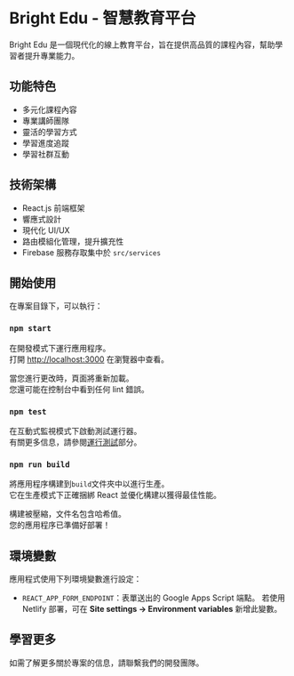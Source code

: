 # Bright Edu - 智慧教育平台

Bright Edu 是一個現代化的線上教育平台，旨在提供高品質的課程內容，幫助學習者提升專業能力。

## 功能特色

- 多元化課程內容
- 專業講師團隊
- 靈活的學習方式
- 學習進度追蹤
- 學習社群互動

## 技術架構

- React.js 前端框架
- 響應式設計
- 現代化 UI/UX
- 路由模組化管理，提升擴充性
- Firebase 服務存取集中於 `src/services`

## 開始使用

在專案目錄下，可以執行：

### `npm start`

在開發模式下運行應用程序。\
打開 [http://localhost:3000](http://localhost:3000) 在瀏覽器中查看。

當您進行更改時，頁面將重新加載。\
您還可能在控制台中看到任何 lint 錯誤。

### `npm test`

在互動式監視模式下啟動測試運行器。\
有關更多信息，請參閱[運行測試](https://facebook.github.io/create-react-app/docs/running-tests)部分。

### `npm run build`

將應用程序構建到`build`文件夾中以進行生產。\
它在生產模式下正確捆綁 React 並優化構建以獲得最佳性能。

構建被壓縮，文件名包含哈希值。\
您的應用程序已準備好部署！

## 環境變數

應用程式使用下列環境變數進行設定：

- `REACT_APP_FORM_ENDPOINT`：表單送出的 Google Apps Script 端點。
  若使用 Netlify 部署，可在 **Site settings → Environment variables** 新增此變數。

## 學習更多

如需了解更多關於專案的信息，請聯繫我們的開發團隊。
